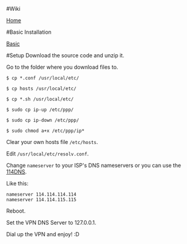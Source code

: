 #Wiki

[Home](https://github.com/xream/iGV/wiki)

#Basic Installation

[Basic](https://github.com/xream/iGV/wiki/Basic)


#Setup
Download the source code and unzip it.

Go to the folder where you download files to.

	$ cp *.conf /usr/local/etc/

	$ cp hosts /usr/local/etc/

	$ cp *.sh /usr/local/etc/

	$ sudo cp ip-up /etc/ppp/

	$ sudo cp ip-down /etc/ppp/

	$ sudo chmod a+x /etc/ppp/ip*

Clear your own hosts file `/etc/hosts`.

Edit `/usr/local/etc/resolv.conf`.

Change `nameserver` to your ISP's DNS nameservers or you can use the [114DNS](https://www.114dns.com/).

Like this:

	nameserver 114.114.114.114
	nameserver 114.114.115.115


Reboot.

Set the VPN DNS Server‎ to 127.0.0.1.

Dial up the VPN and enjoy! :D